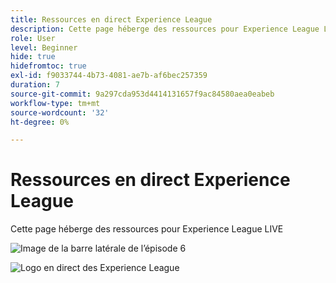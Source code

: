 ```yaml
---
title: Ressources en direct Experience League
description: Cette page héberge des ressources pour Experience League LIVE
role: User
level: Beginner
hide: true
hidefromtoc: true
exl-id: f9033744-4b73-4081-ae7b-af6bec257359
duration: 7
source-git-commit: 9a297cda953d4414131657f9ac84580aea0eabeb
workflow-type: tm+mt
source-wordcount: '32'
ht-degree: 0%

---
```


# Ressources en direct Experience League

Cette page héberge des ressources pour Experience League LIVE

![Image de la barre latérale de l’épisode 6](assets/exl-live-ep6-sidebar.jpg)

![Logo en direct des Experience League](assets/exl-live-logo.png)
